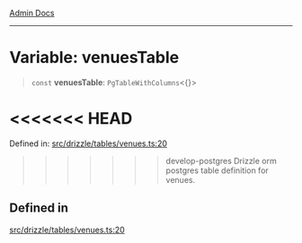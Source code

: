 [Admin Docs](/)

***

# Variable: venuesTable

> `const` **venuesTable**: `PgTableWithColumns`\<\{\}\>

<<<<<<< HEAD
=======
Defined in: [src/drizzle/tables/venues.ts:20](https://github.com/PalisadoesFoundation/talawa-api/blob/37e2d6abe1cabaa02f97a3c6c418b81e8fcb5a13/src/drizzle/tables/venues.ts#L20)

>>>>>>> develop-postgres
Drizzle orm postgres table definition for venues.

## Defined in

[src/drizzle/tables/venues.ts:20](https://github.com/NishantSinghhhhh/talawa-api/blob/ff0f1d6ae21d3428519b64e42fe3bfdff573cb6e/src/drizzle/tables/venues.ts#L20)
